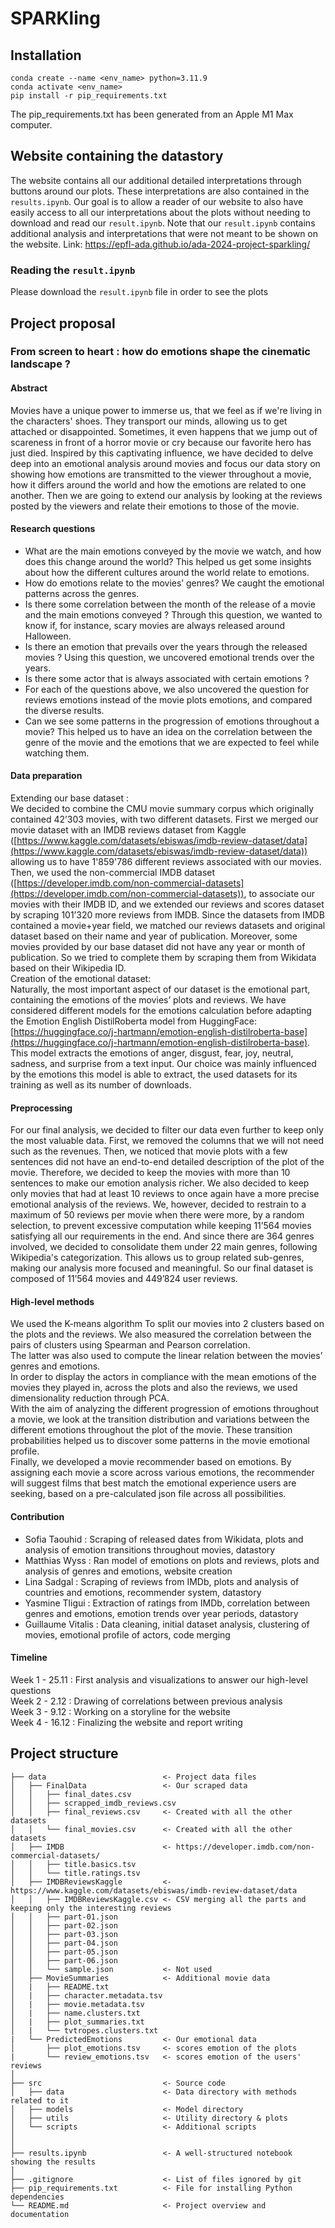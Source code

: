# SPARKling

## Installation
```
conda create --name <env_name> python=3.11.9
conda activate <env_name>
pip install -r pip_requirements.txt
```
The pip_requirements.txt has been generated from an Apple M1 Max computer.

## Website containing the datastory 
The website contains all our additional detailed interpretations through buttons around our plots. These interpretations are also contained in the `results.ipynb`. Our goal is to allow a reader of our website to also have easily access to all our interpretations about the plots without needing to download and read our `result.ipynb`. Note that our `result.ipynb` contains additional analysis and interpretations that were not meant to be shown on the website.
Link: https://epfl-ada.github.io/ada-2024-project-sparkling/

### Reading the `result.ipynb`
Please download the `result.ipynb` file in order to see the plots

## Project proposal 

### From screen to heart : how do emotions shape the cinematic landscape ?

#### Abstract

Movies have a unique power to immerse us, that we feel as if we're living in the characters' shoes. They transport our minds, allowing us to get attached or disappointed. Sometimes, it even happens that we jump out of scareness in front of a horror movie or cry because our favorite hero has just died. Inspired by this captivating influence, we have decided to delve deep into an emotional analysis around movies and focus our data story on showing how emotions are transmitted to the viewer throughout a movie, how it differs around the world and how the emotions are related to one another. Then we are going to extend our analysis by looking at the reviews posted by the viewers and relate their emotions to those of the movie.

#### Research questions

* What are the main emotions conveyed by the movie we watch, and how does this change around the world? This helped us get some insights about how the different cultures around the world relate to emotions.  
* How do emotions relate to the movies’ genres? We caught the emotional patterns across the genres.  
* Is there some correlation between the month of the release of a movie and the main emotions conveyed ? Through this question, we wanted to know if, for instance, scary movies are always released around Halloween.  
* Is there an emotion that prevails over the years through the released movies ? Using this question, we uncovered emotional trends over the years.  
* Is there some actor that is always associated with certain emotions ?  
* For each of the questions above, we also uncovered the question for reviews emotions instead of the movie plots emotions, and compared the diverse results.  
* Can we see some patterns in the progression of emotions throughout a movie? This helped us to have an idea on the correlation between the genre of the movie and the emotions that we are expected to feel while watching them.


#### Data preparation

Extending our base dataset :  
We decided to combine the CMU movie summary corpus which originally contained 42’303 movies, with two different datasets. First we merged our movie dataset with an IMDB reviews dataset from Kaggle ([https://www.kaggle.com/datasets/ebiswas/imdb-review-dataset/data](https://www.kaggle.com/datasets/ebiswas/imdb-review-dataset/data)) allowing us to have 1'859'786 different reviews associated with our movies. Then, we used the non-commercial IMDB dataset ([https://developer.imdb.com/non-commercial-datasets](https://developer.imdb.com/non-commercial-datasets)), to associate our movies with their IMDB ID, and we extended our reviews and scores dataset by scraping 101’320 more reviews from IMDB. Since the datasets from IMDB contained a movie+year field, we matched our reviews datasets and original dataset based on their name and year of publication. Moreover, some movies provided by our base dataset did not have any year or month of publication. So we tried to complete them by scraping them from Wikidata based on their Wikipedia ID.  
Creation of the emotional dataset:  
Naturally, the most important aspect of our dataset is the emotional part, containing the emotions of the movies’ plots and reviews. We have considered different models for the emotions calculation before adapting the Emotion English DistilRoberta model from HuggingFace: [https://huggingface.co/j-hartmann/emotion-english-distilroberta-base](https://huggingface.co/j-hartmann/emotion-english-distilroberta-base). This model extracts the emotions of anger, disgust, fear, joy, neutral, sadness, and surprise from a text input. Our choice was mainly influenced by the emotions this model is able to extract, the used datasets for its training as well as its number of downloads.  

#### Preprocessing 
For our final analysis, we decided to filter our data even further to keep only the most valuable data. First, we removed the columns that we will not need such as the revenues. Then, we noticed that movie plots with a few sentences did not have an end-to-end detailed description of the plot of the movie. Therefore, we decided to keep the movies with more than 10 sentences to make our emotion analysis richer. We also decided to keep only movies that had at least 10 reviews to once again have a more precise emotional analysis of the reviews. We, however, decided to restrain to a maximum of 50 reviews per movie when there were more, by a random selection, to prevent excessive computation while keeping 11’564 movies satisfying all our requirements in the end. And since there are 364 genres involved, we decided to consolidate them under 22 main genres, following Wikipedia's categorization. This allows us to group related sub-genres, making our analysis more focused and meaningful. So our final dataset is composed of 11’564 movies and 449’824 user reviews.

#### High-level methods

We used the K-means algorithm To split our movies into 2 clusters based on the plots and the reviews. We also measured the correlation between the pairs of clusters using Spearman and Pearson correlation.  
The latter was also used to compute the linear relation between the movies’ genres and emotions.  
In order to display the actors in compliance with the mean emotions of the movies they played in, across the plots and also the reviews, we used dimensionality reduction through PCA.  
With the aim of analyzing the different progression of emotions throughout a movie, we look at the transition distribution and variations between the different emotions throughout the plot of the movie. These transition probabilities helped us to discover some patterns in the movie emotional profile.   
Finally, we developed a movie recommender based on emotions. By assigning each movie a score across various emotions, the recommender will suggest films that best match the emotional experience users are seeking, based on a pre-calculated json file across all possibilities.

#### Contribution

- Sofia Taouhid : Scraping of released dates from Wikidata, plots and analysis of emotion transitions throughout movies, datastory  
- Matthias Wyss : Ran model of emotions on plots and reviews, plots and analysis of genres and emotions, website creation  
- Lina Sadgal : Scraping of reviews from IMDb, plots and analysis of countries and emotions, recommender system, datastory  
- Yasmine Tligui : Extraction of ratings from IMDb, correlation between genres and emotions, emotion trends over year periods, datastory  
- Guillaume Vitalis : Data cleaning, initial dataset analysis, clustering of movies, emotional profile of actors, code merging

#### Timeline <br>
Week 1 - 25.11 : First analysis and visualizations to answer our high-level questions <br>
Week 2 - 2.12 : Drawing of correlations between previous analysis <br>
Week 3 - 9.12 : Working on a storyline for the website <br>
Week 4 -  16.12 : Finalizing the website and report writing <br>



## Project structure

```
├── data                          <- Project data files
│   ├── FinalData                 <- Our scraped data
│   │   ├── final_dates.csv
│   │   ├── scrapped_imdb_reviews.csv
│   │   ├── final_reviews.csv     <- Created with all the other datasets
│   │   └── final_movies.csv      <- Created with all the other datasets
│   ├── IMDB                      <- https://developer.imdb.com/non-commercial-datasets/
│   │   ├── title.basics.tsv
│   │   └── title.ratings.tsv
│   ├── IMDBReviewsKaggle         <- https://www.kaggle.com/datasets/ebiswas/imdb-review-dataset/data
│   │   ├── IMDBReviewsKaggle.csv <- CSV merging all the parts and keeping only the interesting reviews
│   │   ├── part-01.json
│   │   ├── part-02.json
│   │   ├── part-03.json
│   │   ├── part-04.json
│   │   ├── part-05.json
│   │   ├── part-06.json
│   │   └── sample.json           <- Not used
│   ├── MovieSummaries            <- Additional movie data
│   |   ├── README.txt
│   |   ├── character.metadata.tsv
│   |   ├── movie.metadata.tsv
│   |   ├── name.clusters.txt
│   |   ├── plot_summaries.txt
│   |   └── tvtropes.clusters.txt
|   └── PredictedEmotions         <- Our emotional data
│       ├── plot_emotions.tsv     <- scores emotion of the plots
|       └── review_emotions.tsv   <- scores emotion of the users' reviews
│
├── src                           <- Source code
│   ├── data                      <- Data directory with methods related to it
│   ├── models                    <- Model directory
│   ├── utils                     <- Utility directory & plots
│   └── scripts                   <- Additional scripts
│                        
│
├── results.ipynb                 <- A well-structured notebook showing the results
│
├── .gitignore                    <- List of files ignored by git
├── pip_requirements.txt          <- File for installing Python dependencies
└── README.md                     <- Project overview and documentation
```
